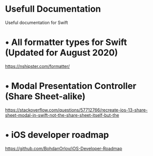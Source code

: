 # Usefull Documentation
Useful documentation for Swift

# • All formatter types for Swift (Updated for August 2020) 
  https://nshipster.com/formatter/

# • Modal Presentation Controller (Share Sheet-alike)
  https://stackoverflow.com/questions/57712766/recreate-ios-13-share-sheet-modal-in-swift-not-the-share-sheet-itself-but-the

# • iOS developer roadmap
  https://github.com/BohdanOrlov/iOS-Developer-Roadmap
